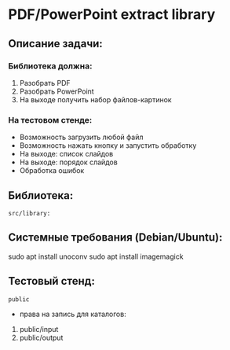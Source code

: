 # PDF/PowerPoint extract library

## Описание задачи:

### Библиотека должна: 
1. Разобрать PDF
2. Разобрать PowerPoint
3. На выходе получить набор файлов-картинок

### На тестовом стенде:
* Возможность загрузить любой файл
* Возможность нажать кнопку и запустить обработку 
* На выходе: список слайдов
* На выходе: порядок слайдов
* Обработка ошибок

## Библиотека: 
    src/library:

## Системные требования (Debian/Ubuntu):
sudo apt install unoconv
sudo apt install imagemagick

## Тестовый стенд: 
    public

* права на запись для каталогов:
1. public/input
2. public/output
